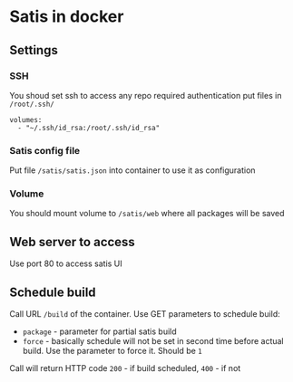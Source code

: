 # Satis in docker

## Settings

### SSH
You shoud set ssh to access any repo required authentication put files in `/root/.ssh/`

```
volumes:
  - "~/.ssh/id_rsa:/root/.ssh/id_rsa"
```
### Satis config file

Put file `/satis/satis.json` into container to use it as configuration

### Volume

You should mount volume to `/satis/web` where all packages will be saved


## Web server to access

Use port 80 to access satis UI

## Schedule build

Call URL `/build` of the container.  Use GET parameters to schedule build:

* `package` - parameter for partial satis build
* `force` - basically schedule will not be set in second time before actual build. Use the parameter to force it. Should be `1`

Call will return HTTP code `200` - if build scheduled, `400` - if not
